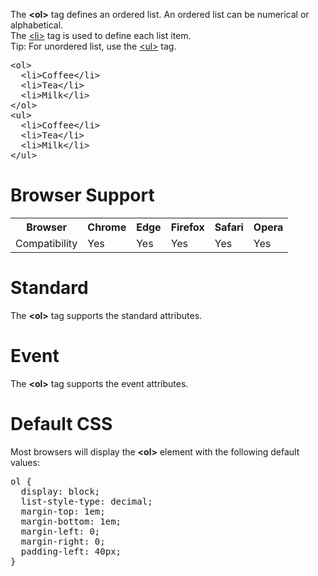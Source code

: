 The <b>&lt;ol&gt;</b> tag defines an ordered list. An ordered list can be numerical or alphabetical.
<br>
The <a href="li.md">&lt;li&gt;</a> tag is used to define each list item.
<br>
Tip: For unordered list, use the <a href="ul.md">&lt;ul&gt;</a> tag.
<pre>
&lt;ol&gt;
  &lt;li&gt;Coffee&lt;/li&gt;
  &lt;li&gt;Tea&lt;/li&gt;
  &lt;li&gt;Milk&lt;/li&gt;
&lt;/ol&gt;
&lt;ul&gt;
  &lt;li&gt;Coffee&lt;/li&gt;
  &lt;li&gt;Tea&lt;/li&gt;
  &lt;li&gt;Milk&lt;/li&gt;
&lt;/ul&gt;
</pre>
<h1>Browser Support</h1>
<table class="ws-table-all notranslate">
  <tr>
    <th>Browser</th>
    <th>Chrome</th>
    <th>Edge</th>
    <th>Firefox</th>
    <th>Safari</th>
    <th>Opera</th>
  </tr>
  <tr>
    <td>Compatibility</td>
    <td>Yes</td>
    <td>Yes</td>
    <td>Yes</td>
    <td>Yes</td>
    <td>Yes</td>
  </tr>
</table>
<h1>Standard</h1>
The <b>&lt;ol&gt;</b> tag supports the standard attributes.
<h1>Event</h1>
The <b>&lt;ol&gt;</b> tag supports the event attributes.
<h1>Default CSS</h1>
Most browsers will display the <b>&lt;ol&gt;</b> element with the following default values:
<pre>
ol {
  display: block;
  list-style-type: decimal;
  margin-top: 1em;
  margin-bottom: 1em;
  margin-left: 0;
  margin-right: 0;
  padding-left: 40px;
}
</pre>
